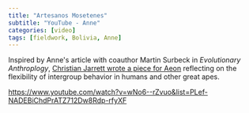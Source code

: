```yaml
---
title: "Artesanos Mosetenes"
subtitle: "YouTube - Anne"
categories: [video]
tags: [fieldwork, Bolivia, Anne]
---
```

Inspired by Anne's article with coauthor Martin Surbeck in _Evolutionary Anthroplogy_, [Christian Jarrett wrote a piece for Aeon](https://aeon.co/ideas/xenophobic-one-minute-tolerant-the-next-humans-are-strange-primates) reflecting on the flexibility of intergroup behavior in humans and other great apes.

https://www.youtube.com/watch?v=wNo6--rZvuo&list=PLef-NADEBiChdPrATZ712Dw8Rdp-rfyXF
